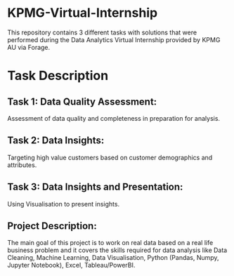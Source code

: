 # KPMG-Virtual-Internship
This repository contains 3 different tasks with solutions that were performed during the Data Analytics Virtual Internship provided by KPMG AU via Forage.

# Task Description

## Task 1: Data Quality Assessment:

Assessment of data quality and completeness in preparation for analysis.

## Task 2: Data Insights:

Targeting high value customers based on customer demographics and attributes.

## Task 3: Data Insights and Presentation:

Using Visualisation to present insights.

## Project Description:
The main goal of this project is to work on real data based on a real life business problem and it covers the skills required for data analysis like Data Cleaning, Machine Learning, Data Visualisation, Python (Pandas, Numpy, Jupyter Notebook), Excel, Tableau/PowerBI.
